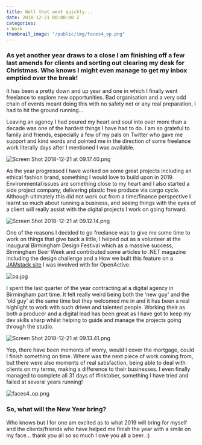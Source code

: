 ```yaml
---
title: Well that went quickly...
date: 2018-12-21 08:08:00 Z
categories:
- Work
thumbnail_image: "/public/img/faces4_op.png"
---
```


### As yet another year draws to a close I am finishing off a few last amends for clients and sorting out clearing my desk for Christmas. Who knows I might even manage to get my inbox emptied over the break!

It has been a pretty down and up year and one in which I finally went freelance to explore new opportunities. Bad organisation and a very odd chain of events meant doing this with no safety net or any real preparation, I had to hit the ground running... 

Leaving an agency I had poured my heart and soul into over more than a decade was one of the hardest things I have had to do. I am so grateful to family and friends, especially a few of my pals on Twitter who gave me support and kind words and pointed me in the direction of some freelance work literally days after I mentioned I was available.

![Screen Shot 2018-12-21 at 09.17.40.png](/uploads/Screen%20Shot%202018-12-21%20at%2009.17.40.png)

As the year progressed I have worked on some great projects including an ethical fashion brand, something I would love to build upon in 2019. Environmental issues are something close to my heart and I also started a side project company, delivering plastic free produce via cargo cycle. Although ultimately this did not work out from a time/finance perspective I learnt so much about running a business, and seeing things with the eyes of a client will really assist with the digital projects I work on going forward.

![Screen Shot 2018-12-21 at 09.12.14.png](/uploads/Screen%20Shot%202018-12-21%20at%2009.12.14.png)

One of the reasons I decided to go freelance was to give me some time to work on things that give back a little, I helped out as a volunteer at the inaugural Birmingham Design Festival which as a massive success, Birmingham Beer Week and contributed some articles to .NET magazine including the design challenge and a How we built this feature on a [JAMstack site](http://openactive.io) I was involved with for OpenActive. 

![oa.jpg](/uploads/oa.jpg)

I spent the last quarter of the year contracting at a digital agency in Birmingham part time. It felt really weird being both the 'new guy' and the 'old guy' at the same time but they welcomed me in and it has been a real highlight to work with such driven and talented people. Working their as both a producer and a digital lead has been great as I have got to keep my dev skills sharp whilst helping to guide and manage the projects going through the studio.

![Screen Shot 2018-12-21 at 09.13.41.png](/uploads/Screen%20Shot%202018-12-21%20at%2009.13.41.png)

Yep, there have been moments of worry, would I cover the mortgage, could I finish something on time. Where was the next piece of work coming from, but there were also moments of real satisfaction, being able to deal with clients on my terms, making a difference to their businesses. I even finally managed to complete all 31 days of #inktober, something I have tried and failed at several years running! 

![faces4_op.png](/uploads/faces4_op.png)

### So, what will the New Year bring? 

Who knows but I for one am excited as to what 2019 will bring for myself and the clients/friends who have helped me finish the year with a smile on my face... thank you all so so much I owe you all a beer. :) 


 